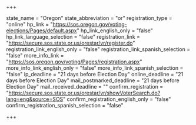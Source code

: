 +++

state_name = "Oregon"
state_abbreviation = "or"
registration_type = "online"
hp_link = "https://sos.oregon.gov/voting-elections/Pages/default.aspx"
hp_link_english_only = "false"
hp_link_language_selection = "false"
registration_link = "https://secure.sos.state.or.us/orestar/vr/register.do"
registration_link_english_only = "false"
registration_link_spanish_selection = "false"
more_info_link = "https://sos.oregon.gov/voting/Pages/registration.aspx"
more_info_link_english_only = "false"
more_info_link_spanish_selection = "false"
ip_deadline = "21 days before Election Day"
online_deadline = "21 days before Election Day"
mail_postmarked_deadline = "21 days before Election Day"
mail_received_deadline = ""
confirm_registration = "https://secure.sos.state.or.us/orestar/vr/showVoterSearch.do?lang=eng&source=SOS"
confirm_registration_english_only = "false"
confirm_registration_spanish_selection = "false"

+++